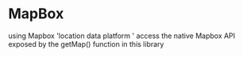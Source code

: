 # MapBox
using Mapbox 'location data platform ' 
 access the native Mapbox API exposed by the getMap() function in this library
